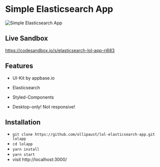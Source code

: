 # Simple Elasticsearch App

![Simple Elasticsearch App](https://res.cloudinary.com/opco-studio/image/upload/v1608558835/chrome-capture_2_ooqe43.gif)

## Live Sandbox

https://codesandbox.io/s/elasticsearch-lol-app-ri683

## Features

* UI-Kit by appbase.io
* Elasticsearch
* Styled-Components

* Desktop-only! Not responsive!

## Installation

* `git clone https://github.com/ollipaust/lol-elasticsearch-app.git lolapp`
* `cd lolapp`
* `yarn install`
* `yarn start`
* visit http://localhost:3000/
